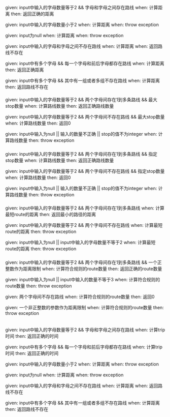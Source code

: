 given:
input中输入的字母数量等于2 && 字母和字母之间存在路线
when:
计算距离
then:
返回正确的距离

given:
input中输入的字母数量小于2
when:
计算距离
when:
throw exception

given:
input为null
when:
计算距离
when:
throw exception

given:
input中输入的字母和字母之间不存在路线
when:
计算距离
when:
返回路线不存在

given:
input中有多个字母 && 每一个字母和前后字母都存在路线
when:
计算距离
then:
返回正确距离

given:
input中有多个字母 && 其中有一组或者多组不存在路线
when:
计算距离
then:
返回路线不存在


####

given:
input中输入的字母数量等于2 && 两个字母间存在1到多条路线 && 最大stop数量
when:
计算路线数量
then:
返回正确路线数量

given:
input中输入的字母数量等于2 && 两个字母间不存在路线 && 最大stop数量
when:
计算路线数量
then:
返回0

given:
input中输入为null || 输入的数量不正确 || stop的值不为integer
when:
计算路线数量
then:
throw exception


###

given:
input中输入的字母数量等于2 && 两个字母间存在1到多条路线 && 指定stop数量
when:
计算路线数量
then:
返回正确路线数量

given:
input中输入的字母数量等于2 && 两个字母间不存在路线 && 指定stop数量
when:
计算路线数量
then:
返回0

given:
input中输入为null || 输入的数量不正确 || stop的值不为integer
when:
计算路线数量
then:
throw exception


###

given:
input中输入的字母数量等于2 && 两个字母间存在1到多条路线
when:
计算最短route的距离
then:
返回最小的路径的距离

given:
input中输入的字母数量等于2 && 两个字母间不存在路线
when:
计算最短route的距离
then:
throw exception

given:
input中输入为null || input中输入的字母数量不等于2
when:
计算最短route的距离
then:
throw exception


### 
given:
input中输入的字母数量等于2 && 两个字母间存在1到多条路线 && 一个正整数作为距离限制
when:
计算符合规则的route数量
then:
返回正确的route数量

given:
input中输入为null || input中输入的数量不等于3
when:
计算符合规则的route数量
then:
throw exception

given:
两个字母间不存在路线
when:
计算符合规则的route数量
then:
返回0

given:
一个非正整数的参数作为距离限制
when:
计算符合规则的route数量
then:
throw exception


######
given:
input中输入的字母数量等于2 && 字母和字母之间存在路线
when:
计算trip时间
then:
返回正确的时间

given:
input中有多个字母 && 每一个字母和前后字母都存在路线
when:
计算trip时间
then:
返回正确的时间

given:
input中输入的字母数量小于2
when:
计算距离
when:
throw exception

given:
input为null
when:
计算距离
when:
throw exception

given:
input中输入的字母和字母之间不存在路线
when:
计算距离
when:
返回路线不存在

given:
input中有多个字母 && 其中有一组或者多组不存在路线
when:
计算距离
then:
返回路线不存在